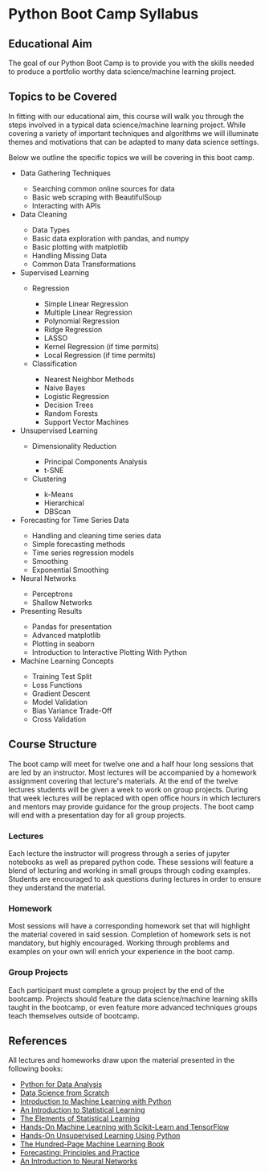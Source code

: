 # Python Boot Camp Syllabus

## Educational Aim
The goal of our Python Boot Camp is to provide you with the skills needed to produce
a portfolio worthy data science/machine learning project.

## Topics to be Covered
In fitting with our educational aim, this course will walk you through the steps
involved in a typical data science/machine learning project. While covering a variety
of important techniques and algorithms we will illuminate themes and motivations
that can be adapted to many data science settings.

Below we outline the specific topics we will be covering in this boot camp.
<ul>
<li>Data Gathering Techniques</li>
  <ul>
    <li>Searching common online sources for data</li>
    <li>Basic web scraping with BeautifulSoup</li>
    <li>Interacting with APIs</li>
  </ul>
<li>Data Cleaning</li>
  <ul>
    <li>Data Types</li>
    <li>Basic data exploration with pandas, and numpy</li>
    <li>Basic plotting with matplotlib</li>
    <li>Handling Missing Data</li>
    <li>Common Data Transformations</li>
  </ul>
<li>Supervised Learning</li>
  <ul>
    <li>Regression</li>
      <ul>
        <li>Simple Linear Regression</li>
        <li>Multiple Linear Regression</li>
        <li>Polynomial Regression</li>
        <li>Ridge Regression</li>
        <li>LASSO</li>
        <li>Kernel Regression (if time permits)</li>
        <li>Local Regression (if time permits)</li>
      </ul>
    <li>Classification</li>
      <ul>
        <li>Nearest Neighbor Methods</li>
        <li>Naive Bayes</li>
        <li>Logistic Regression</li>
        <li>Decision Trees</li>
        <li>Random Forests</li>
        <li>Support Vector Machines</li>
      </ul>
  </ul>
<li>Unsupervised Learning</li>
  <ul>
    <li>Dimensionality Reduction</li>
      <ul>
        <li>Principal Components Analysis</li>
        <li>t-SNE</li>
      </ul>
    <li>Clustering</li>
      <ul>
        <li>k-Means</li>
        <li>Hierarchical</li>
        <li>DBScan</li>
      </ul>
  </ul>  
<li>Forecasting for Time Series Data</li>
  <ul>
    <li>Handling and cleaning time series data</li>
    <li>Simple forecasting methods</li>
    <li>Time series regression models</li>
    <li>Smoothing</li>
    <li>Exponential Smoothing</li>
  </ul>
<li>Neural Networks</li>
  <ul>
    <li>Perceptrons</li>
    <li>Shallow Networks</li>
  </ul>
<li>Presenting Results</li>
  <ul>
    <li>Pandas for presentation</li>
    <li>Advanced matplotlib</li>
    <li>Plotting in seaborn</li>
    <li>Introduction to Interactive Plotting With Python</li>
  </ul>
<li>Machine Learning Concepts</li>
  <ul>
    <li>Training Test Split</li>
    <li>Loss Functions</li>
    <li>Gradient Descent</li>
    <li>Model Validation</li>
    <li>Bias Variance Trade-Off</li>
    <li>Cross Validation</li>
  </ul>
</ul>

## Course Structure

The boot camp will meet for twelve one and a half hour long sessions that are led
by an instructor. Most lectures will be accompanied by a homework assignment covering that
lecture's materials. At the end of the twelve lectures students will be given a week to
work on group projects. During that week lectures will be replaced with open office
hours in which lecturers and mentors may provide guidance for the group projects.
The boot camp will end with a presentation day for all group projects.

### Lectures
Each lecture the instructor will progress through a series of jupyter
notebooks as well as prepared python code. These sessions will feature a blend
of lecturing and working in small groups through coding examples. Students are
encouraged to ask questions during lectures in order to ensure they understand the
material.

### Homework
Most sessions will have a corresponding homework set that will highlight the material
covered in said session. Completion of homework sets is not mandatory, but highly encouraged. Working through problems and examples on your own will enrich your experience in the boot camp.

### Group Projects
Each participant must complete a group project by the end of the bootcamp. Projects
should feature the data science/machine learning skills taught in the bootcamp, or
even feature more advanced techniques groups teach themselves outside of bootcamp.

## References

All lectures and homeworks draw upon the material presented in the following books:
<ul>
  <li><a href = "http://shop.oreilly.com/product/0636920023784.do">Python for Data Analysis</a></li>
  <li><a href = "https://www.oreilly.com/library/view/data-science-from/9781492041122/">Data Science from Scratch</a></li>
  <li><a href = "https://www.oreilly.com/library/view/introduction-to-machine/9781449369880/">Introduction to Machine Learning with Python</a></li>
  <li><a href = "http://www.statlearning.com">An Introduction to Statistical Learning</a></li>
  <li><a href = "https://link.springer.com/book/10.1007/978-0-387-84858-7">The Elements of Statistical Learning</a></li>
  <li><a href = "https://www.oreilly.com/library/view/hands-on-machine-learning/9781491962282/">Hands-On Machine Learning with Scikit-Learn and TensorFlow</a></li>
  <li><a href = "https://www.oreilly.com/library/view/hands-on-unsupervised-learning/9781492035633/">Hands-On Unsupervised Learning Using Python</a></li>
  <li><a href = "http://themlbook.com">The Hundred-Page Machine Learning Book</a></li>
  <li><a href = "https://otexts.com/fpp2/">Forecasting: Principles and Practice</a></li>
  <li><a href = "https://link.springer.com/chapter/10.1007/978-3-319-94463-0_1">
      An Introduction to Neural Networks</a></li>
</ul>
